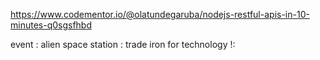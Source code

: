 https://www.codementor.io/@olatundegaruba/nodejs-restful-apis-in-10-minutes-q0sgsfhbd

event : alien space station : trade iron for technology !: